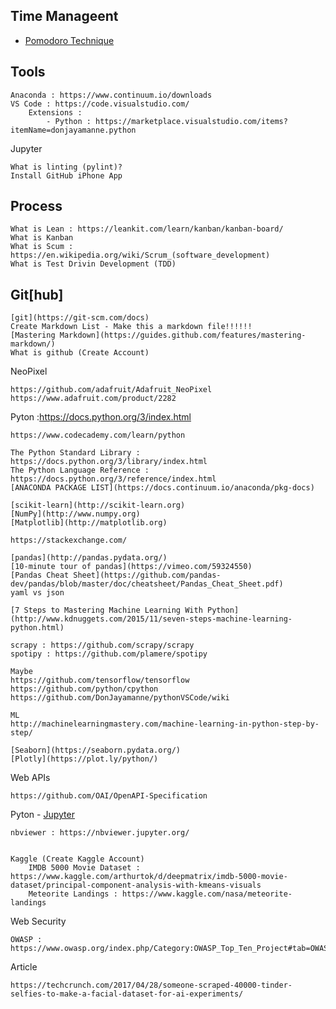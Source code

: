 ## Time Manageent

* [Pomodoro Technique](https://en.wikipedia.org/wiki/Pomodoro_Technique)

## Tools
	Anaconda : https://www.continuum.io/downloads
	VS Code : https://code.visualstudio.com/
		Extensions : 
			- Python : https://marketplace.visualstudio.com/items?itemName=donjayamanne.python

Jupyter
	
	What is linting (pylint)?
	Install GitHub iPhone App

## Process

	What is Lean : https://leankit.com/learn/kanban/kanban-board/
	What is Kanban
	What is Scum : https://en.wikipedia.org/wiki/Scrum_(software_development)
	What is Test Drivin Development (TDD)
	
## Git[hub] 
	
	[git](https://git-scm.com/docs)
	Create Markdown List - Make this a markdown file!!!!!!	
	[Mastering Markdown](https://guides.github.com/features/mastering-markdown/)
	What is github (Create Account)
	
NeoPixel

	https://github.com/adafruit/Adafruit_NeoPixel
	https://www.adafruit.com/product/2282

Pyton :https://docs.python.org/3/index.html

	https://www.codecademy.com/learn/python

	The Python Standard Library : https://docs.python.org/3/library/index.html
	The Python Language Reference : https://docs.python.org/3/reference/index.html
	[ANACONDA PACKAGE LIST](https://docs.continuum.io/anaconda/pkg-docs)

	[scikit-learn](http://scikit-learn.org)
	[NumPy](http://www.numpy.org)
	[Matplotlib](http://matplotlib.org)

	https://stackexchange.com/	

	[pandas](http://pandas.pydata.org/)
	[10-minute tour of pandas](https://vimeo.com/59324550)
	[Pandas Cheat Sheet](https://github.com/pandas-dev/pandas/blob/master/doc/cheatsheet/Pandas_Cheat_Sheet.pdf)
	yaml vs json
	
	[7 Steps to Mastering Machine Learning With Python](http://www.kdnuggets.com/2015/11/seven-steps-machine-learning-python.html)

	scrapy : https://github.com/scrapy/scrapy
	spotipy : https://github.com/plamere/spotipy

	Maybe
	https://github.com/tensorflow/tensorflow
	https://github.com/python/cpython
	https://github.com/DonJayamanne/pythonVSCode/wiki

	ML
	http://machinelearningmastery.com/machine-learning-in-python-step-by-step/

	[Seaborn](https://seaborn.pydata.org/)
	[Plotly](https://plot.ly/python/)

Web APIs

	https://github.com/OAI/OpenAPI-Specification

Pyton - [Jupyter](http://jupyter.readthedocs.io/en/latest)

	nbviewer : https://nbviewer.jupyter.org/
		

	Kaggle (Create Kaggle Account)
		IMDB 5000 Movie Dataset : https://www.kaggle.com/arthurtok/d/deepmatrix/imdb-5000-movie-dataset/principal-component-analysis-with-kmeans-visuals
		Meteorite Landings : https://www.kaggle.com/nasa/meteorite-landings

Web Security

	OWASP : https://www.owasp.org/index.php/Category:OWASP_Top_Ten_Project#tab=OWASP_Top_10_for_2017_Release_Candidate

Article

	https://techcrunch.com/2017/04/28/someone-scraped-40000-tinder-selfies-to-make-a-facial-dataset-for-ai-experiments/
